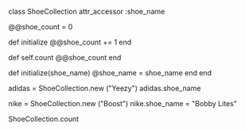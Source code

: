 class ShoeCollection
  attr_accessor :shoe_name
  
  @@shoe_count = 0
  
  def initialize
    @@shoe_count += 1 
  end
  
  def self.count
    @@shoe_count
  end
  
  def initialize(shoe_name)
    @shoe_name = shoe_name
  end
end

adidas = ShoeCollection.new ("Yeezy")
adidas.shoe_name

nike = ShoeCollection.new ("Boost")
nike.shoe_name = "Bobby Lites"


ShoeCollection.count



